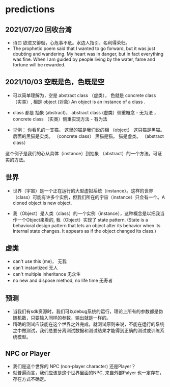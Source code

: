 # predictions

## 2021/07/20 回收台湾
* 诗曰 欲进又徘徊，心危事不危。水边人指引，名利得荣归。
* The prophetic poem said that I wanted to go forward, but it was just doubting and wandering. My heart was in danger, but in fact everything was fine. When I am guided by people living by the water, fame and fortune will be rewarded.

## 2021/10/03 空既是色，色既是空

* 可以简单理解为，空是 abstract class （虚类）， 色就是 concrete class （实类）, 相是 object (对象)  An object is an instance of a class .

* class 都是 抽象 (abstract)， abstract class (虚类）侧重概念 - 无为法 ， concrete class （实类）侧重实现方法 - 有为法

* 举例： 你看见的一支猫。  这里的猫是我们说的相  （object）
       这只猫是黑猫。   后面的黑猫是实类。    （concrete class）
       黑猫是猫。       猫是虚类。           （abstract class）
       
这个例子是我们的心从具体（instance）到抽象 （abstract）的一个方法。可证实的方法。 

## 世界

* 世界（宇宙）是一个正在运行的大型虚拟系统（instance）。这样的世界（class）可能有许多个实例，但我们所在的宇宙（instance）只会有一个。A cloned object is new object.

* 我（Object）是人类（class）的一个实例（instance），这种概念是以把我当作一个Object来看的, 我（Object）实现了 state pattern.
(State is a behavioral design pattern that lets an object alter its behavior when its internal state changes. It appears as if the object changed its class.)

## 虚类 

* can't use this (me)， 无我
* can't instantized     无人
* can't  multiple inheritance  无众生
* no new and dispose method, no life time      无寿者

## 预测

* 当我们有sdk资源时，我们可以debug系统的运行，理论上所有的参数都是伪随机数，只要输入同样的参数，输出就是一样的。
* 精确的测试应该能在这个世界之外完成，就测试原则来说，不能在运行的系统之中做测试，我们总要分离测试数据和测试结果才能得到正确的测试或训练系统模型。


## NPC or Player

* 我们是这个世界的 NPC (non-player character) 还是Player？
* 就普遍而言，我们应该是这个世界里面的NPC, 来自外部Palyer 也一定存在，存在方式不确定。


